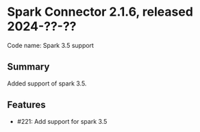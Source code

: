 # Spark Connector 2.1.6, released 2024-??-??

Code name: Spark 3.5 support

## Summary
Added support of spark 3.5.

## Features

* #221: Add support for spark 3.5

